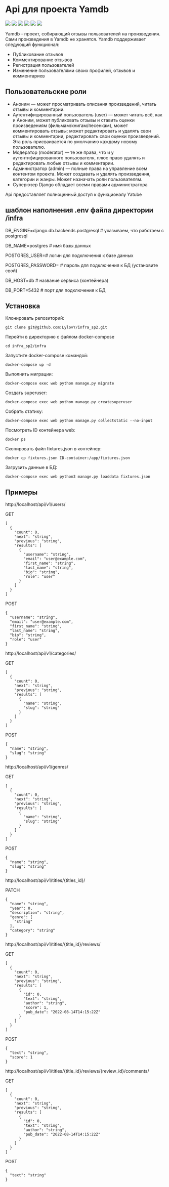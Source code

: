 # Api для проекта Yamdb

![](https://img.shields.io/badge/Python-3776AB?style=for-the-badge&logo=python&logoColor=white)
![](https://img.shields.io/badge/django%20rest-ff1709?style=for-the-badge&logo=django&logoColor=white)
![](https://img.shields.io/badge/Django-092E20?style=for-the-badge&logo=django&logoColor=green)
![](https://img.shields.io/badge/JWT-000000?style=for-the-badge&logo=JSON%20web%20tokens&logoColor=white)
![](https://img.shields.io/badge/Postman-FF6C37?style=for-the-badge&logo=Postman&logoColor=white)
![](https://github.com/LylovY/yamdb_final/actions/workflows/yamdb_workflow.yml/badge.svg)


Yamdb - проект, собирающий отзывы пользователей на произведения. Сами произведения в Yamdb не хранятся. Yamdb поддерживает следующий функционал:

- Публикование отзывов
- Комментирование отзывов
- Регистрация пользователей
- Изменение пользователями своих профилей, отзывов и комментариев

## Пользовательские роли

- Аноним — может просматривать описания произведений, читать отзывы и комментарии.
- Аутентифицированный пользователь (user) — может читать всё, как и Аноним, может публиковать отзывы и ставить оценки произведениям (фильмам/книгам/песенкам), может комментировать отзывы; может редактировать и удалять свои отзывы и комментарии, редактировать свои оценки произведений. Эта роль присваивается по умолчанию каждому новому пользователю.
- Модератор (moderator) — те же права, что и у аутентифицированного пользователя, плюс право удалять и редактировать любые отзывы и комментарии.
- Администратор (admin) — полные права на управление всем контентом проекта. Может создавать и удалять произведения, категории и жанры. Может назначать роли пользователям.
- Суперюзер Django обладает всеми правами администратора

Api предоставляет полноценный доступ к функционалу Yatube

## шаблон наполнения .env файла директории /infra

DB_ENGINE=django.db.backends.postgresql # указываем, что работаем с postgresql

DB_NAME=postgres # имя базы данных

POSTGRES_USER=# логин для подключения к базе данных

POSTGRES_PASSWORD= # пароль для подключения к БД (установите свой)

DB_HOST=db # название сервиса (контейнера)

DB_PORT=5432 # порт для подключения к БД


## Установка

Клонировать репозиторий:

```
git clone git@github.com:LylovY/infra_sp2.git
```

Перейти в директорию c файлом docker-compose

```
cd infra_sp2/infra
```
Запустите docker-compose командой:

```
docker-compose up -d
```

Выполнить миграции:

```
docker-compose exec web python manage.py migrate
```

Создать superuser:

```
docker-compose exec web python manage.py createsuperuser
```
Собрать статику:

```
docker-compose exec web python manage.py collectstatic --no-input
```
Посмотреть ID контейнера web:

```
docker ps
```

Скопировать файл fixtures,json в контейнер:

```
docker cp fixtures.json ID-container:/app/fixtures.json
```
Загрузить данные в БД:

```
docker-compose exec web python3 manage.py loaddata fixtures.json
```



## Примеры

http://localhost/api/v1/users/

GET
```
[
  {
    "count": 0,
    "next": "string",
    "previous": "string",
    "results": [
      {
        "username": "string",
        "email": "user@example.com",
        "first_name": "string",
        "last_name": "string",
        "bio": "string",
        "role": "user"
      }
    ]
  }
]
```

POST
```
{
  "username": "string",
  "email": "user@example.com",
  "first_name": "string",
  "last_name": "string",
  "bio": "string",
  "role": "user"
}
```
http://localhost/api/v1/categories/

GET
```
[
  {
    "count": 0,
    "next": "string",
    "previous": "string",
    "results": [
      {
        "name": "string",
        "slug": "string"
      }
    ]
  }
]
```

POST
```
{
  "name": "string",
  "slug": "string"
}
```

http://localhost/api/v1/genres/


GET
```
[
  {
    "count": 0,
    "next": "string",
    "previous": "string",
    "results": [
      {
        "name": "string",
        "slug": "string"
      }
    ]
  }
]
```

POST
```
{
  "name": "string",
  "slug": "string"
}
```

http://localhost/api/v1/titles/{titles_id}/

PATCH
```
{
  "name": "string",
  "year": 0,
  "description": "string",
  "genre": [
    "string"
  ],
  "category": "string"
}
```

http://localhost/api/v1/titles/{title_id}/reviews/

GET
```
[
  {
    "count": 0,
    "next": "string",
    "previous": "string",
    "results": [
      {
        "id": 0,
        "text": "string",
        "author": "string",
        "score": 1,
        "pub_date": "2022-08-14T14:15:22Z"
      }
    ]
  }
]
```

POST
```
{
  "text": "string",
  "score": 1
}
```

http://localhost/api/v1/titles/{title_id}/reviews/{review_id}/comments/

GET
```
[
  {
    "count": 0,
    "next": "string",
    "previous": "string",
    "results": [
      {
        "id": 0,
        "text": "string",
        "author": "string",
        "pub_date": "2022-08-14T14:15:22Z"
      }
    ]
  }
]
```

POST
```
{
  "text": "string"
}
```
